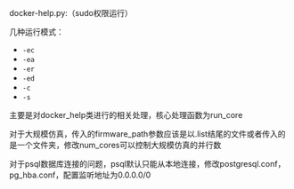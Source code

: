 docker-help.py:（sudo权限运行）

几种运行模式：

* `-ec`
* `-ea`
* `-er`
* `-ed`
* `-c`
* `-s`

主要是对docker_help类进行的相关处理，核心处理函数为run_core

对于大规模仿真，传入的firmware_path参数应该是以.list结尾的文件或者传入的是一个文件夹，修改num_cores可以控制大规模仿真的并行数



对于psql数据库连接的问题，psql默认只能从本地连接，修改postgresql.conf，pg_hba.conf，配置监听地址为0.0.0.0/0